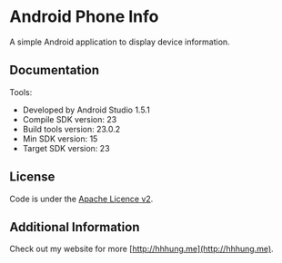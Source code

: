 Android Phone Info
===================

A simple Android application to display device information.

Documentation
-------------

Tools:
 + Developed by Android Studio 1.5.1
 + Compile SDK version: 23
 + Build tools version: 23.0.2
 + Min SDK version: 15
 + Target SDK version: 23

License
-------

Code is under the [Apache Licence v2](https://www.apache.org/licenses/LICENSE-2.0.txt).

Additional Information
-------

Check out my website for more [http://hhhung.me](http://hhhung.me).